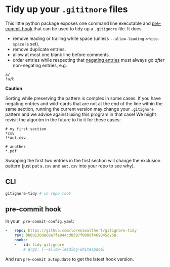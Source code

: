 # Tidy up your `.gititnore` files

This little python package exposes one command line executable and [pre-commit hook](https://pre-commit.com) that can be used to tidy up a `.gitignore` file. It does

* remove leading or trailing white space (unless `--allow-leading-white-space` is set).
* remove duplicate entries.
* allow at most one blank line before comments.
* order entries while respecting that [negating entries](https://git-scm.com/docs/gitignore#_pattern_format) must always go *after* non-negating entries, e.g.


```
a/
!a/b
```

**Caution**

Sorting while preserving the pattern is complex in some cases. If you have
negating entries and wild-cards that are not at the end of the line within
the same section, running the current version may change your `.gitignore`
pattern and we advise against using this program in that case!
We might revisit the algoritm in the future to fix it for these cases:

```
# my first section
*csv
!*aut.csv

# another
*.pdf
```
Swapping the first two entries in the first section will change the exclusion pattern (just put `a.csv` and `aut.csv` into your repo to see why).

## CLI

```bash
gitignore-tidy # in repo root
```

## pre-commit hook

In your `.pre-commit-config.yaml`:

```yaml
-   repo: https://github.com/lorenzwalthert/gitignore-tidy
    rev: bb80136de68e7fe844cd0397f0088f469845d258.
    hooks:
    -   id: tidy-gitignore
        # args: [--allow-leading-whitespace]
```

And run `pre-commit autopudate` to get the latest hook version.
